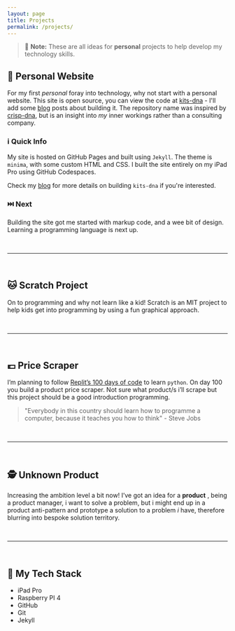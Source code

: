 ```yaml
---
layout: page
title: Projects
permalink: /projects/
---
```


> :memo: **Note:** These are all ideas for **personal** projects to help develop my technology skills.
  
## :man: Personal Website

For my first *personal* foray into technology, why not start with a personal website. This site is open source, you can view the code at [kits-dna](https://github.com/makendon/kits-dna) - I'll add some [blog](/blog/) posts about building it. The repository name was inspired by [crisp-dna](https://dna.crisp.se/docs/index.html), but is an insight into *my* inner workings rather than a consulting company.

### :information_source: Quick Info

My site is hosted on GitHub Pages and built using `Jekyll`. The theme is `minima`, with some custom HTML and CSS. I built the site entirely on my iPad Pro using GitHub Codespaces.

Check my [blog](blog/) for more details on building `kits-dna` if you're interested.

### :next_track_button: Next

Building the site got me started with markup code, and a wee bit of design. Learning a programming language is next up.

<br>

---

<br>

## :cat: Scratch Project

On to programming and why not learn like a kid! Scratch is an MIT project to help kids get into programming by using a fun graphical approach.

<br>

---

<br>

## :pound: Price Scraper

I’m planning to follow [Replit’s 100 days of code](https://replit.com/learn/100-days-of-python) to learn `python`. On day 100 you build a product price scraper. Not sure what product/s i’ll scrape but this project should be a good introduction programming.

> "Everybody in this country should learn how to programme a computer, because it teaches you how to think" - Steve Jobs

<br>

---

<br>

## :detective: Unknown Product

Increasing the ambition level a bit now! I’ve got an idea for a **product** , being a product manager, i want to solve a problem, but i might end up in a product anti-pattern and prototype a solution to a problem *i* have, therefore blurring into bespoke solution territory.

<br>

---

<br>

## :robot: My Tech Stack

- iPad Pro
- Raspberry PI 4
- GitHub
- Git
- Jekyll
